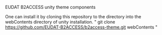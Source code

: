 EUDAT B2ACCESS unity theme components

One can install it by cloning this repository to the directory into the webContents directory of unity installation.
" git clone https://github.com/EUDAT-B2ACCESS/b2access-theme.git webContents "
